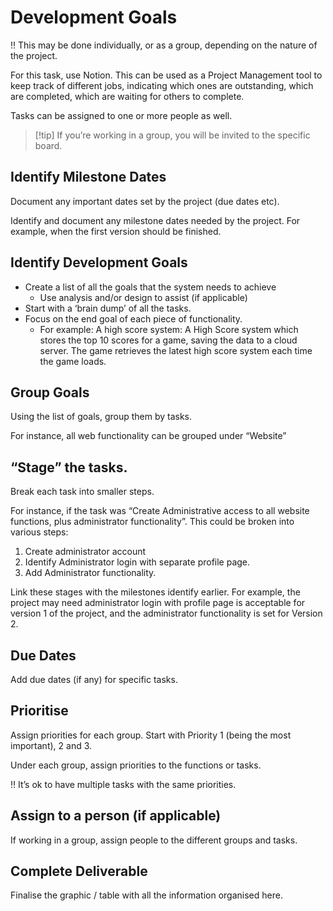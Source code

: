 
# Development Goals

<aside>
‼️ This may be done individually, or as a group, depending on the nature of the project.

</aside>

For this task, use Notion. This can be used as a Project Management tool to keep track of different jobs, indicating which ones are outstanding, which are completed, which are waiting for others to complete.

Tasks can be assigned to one or more people as well.

> [!tip] If you’re working in a group, you will be invited to the specific board.


## Identify Milestone Dates

Document any important dates set by the project (due dates etc).

Identify and document any milestone dates needed by the project. For example, when the first version should be finished.

## Identify Development Goals

- Create a list of all the goals that the system needs to achieve
    - Use analysis and/or design to assist (if applicable)
- Start with a ‘brain dump’ of all the tasks.
- Focus on the end goal of each piece of functionality.
    - For example: A high score system: A High Score system which stores the top 10 scores for a game, saving the data to a cloud server. The game retrieves the latest high score system each time the game loads.

## Group Goals

Using the list of goals, group them by tasks.

For instance, all web functionality can be grouped under “Website”

## “Stage” the tasks.

Break each task into smaller steps.

For instance, if the task was “Create Administrative access to all website functions, plus administrator functionality”. This could be broken into various steps:

1. Create administrator account
2. Identify Administrator login with separate profile page.
3. Add Administrator functionality.

Link these stages with the milestones identify earlier. For example, the project may need administrator login with profile page is acceptable for version 1 of the project, and the administrator functionality is set for Version 2.

## Due Dates

Add due dates (if any) for specific tasks.

## Prioritise

Assign priorities for each group. Start with Priority 1 (being the most important), 2 and 3.

Under each group, assign priorities to the functions or tasks.

<aside>
‼️ It’s ok to have multiple tasks with the same priorities.

</aside>

## Assign to a person (if applicable)

If working in a group, assign people to the different groups and tasks.

## Complete Deliverable

Finalise the graphic / table with all the information organised here.